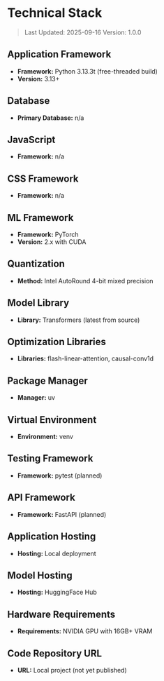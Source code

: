 # Technical Stack

> Last Updated: 2025-09-16
> Version: 1.0.0

## Application Framework

- **Framework:** Python 3.13.3t (free-threaded build)
- **Version:** 3.13+

## Database

- **Primary Database:** n/a

## JavaScript

- **Framework:** n/a

## CSS Framework

- **Framework:** n/a

## ML Framework

- **Framework:** PyTorch
- **Version:** 2.x with CUDA

## Quantization

- **Method:** Intel AutoRound 4-bit mixed precision

## Model Library

- **Library:** Transformers (latest from source)

## Optimization Libraries

- **Libraries:** flash-linear-attention, causal-conv1d

## Package Manager

- **Manager:** uv

## Virtual Environment

- **Environment:** venv

## Testing Framework

- **Framework:** pytest (planned)

## API Framework

- **Framework:** FastAPI (planned)

## Application Hosting

- **Hosting:** Local deployment

## Model Hosting

- **Hosting:** HuggingFace Hub

## Hardware Requirements

- **Requirements:** NVIDIA GPU with 16GB+ VRAM

## Code Repository URL

- **URL:** Local project (not yet published)
